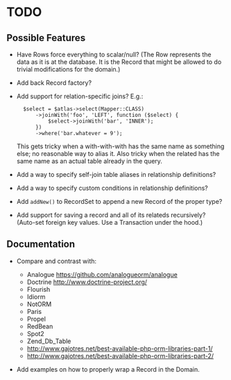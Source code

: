 # TODO

## Possible Features

- Have Rows force everything to scalar/null? (The Row represents the data as it
  is at the database. It is the Record that might be allowed to do trivial
  modifications for the domain.)

- Add back Record factory?

- Add support for relation-specific joins? E.g.:

        $select = $atlas->select(Mapper::CLASS)
            ->joinWith('foo', 'LEFT', function ($select) {
                $select->joinWith('bar', 'INNER');
            })
            ->where('bar.whatever = 9');

  This gets tricky when a with-with-with has the same name as something else;
  no reasonable way to alias it. Also tricky when the related has the same name
  as an actual table already in the query.

- Add a way to specify self-join table aliases in relationship definitions?

- Add a way to specify custom conditions in relationship definitions?

- Add `addNew()` to RecordSet to append a new Record of the proper type?

- Add support for saving a record and all of its relateds recursively? (Auto-set
  foreign key values. Use a Transaction under the hood.)

## Documentation

- Compare and contrast with:

    - Analogue https://github.com/analogueorm/analogue
    - Doctrine http://www.doctrine-project.org/
    - Flourish
    - Idiorm
    - NotORM
    - Paris
    - Propel
    - RedBean
    - Spot2
    - Zend_Db_Table
    - http://www.gajotres.net/best-available-php-orm-libraries-part-1/
    - http://www.gajotres.net/best-available-php-orm-libraries-part-2/

- Add examples on how to properly wrap a Record in the Domain.
